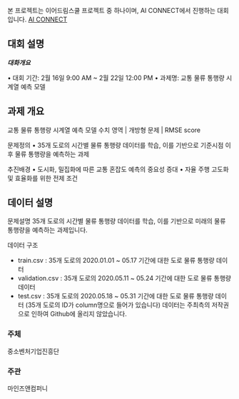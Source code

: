 본 프로젝트는 이어드림스쿨 프로젝트 중 하나이며, AI CONNECT에서 진행하는 대회입니다.
[AI CONNECT](https://www.aiconnect.kr/main/competition/detail/204/task/213/assignmentinfo)

## 대회 설명

**_대화개요_**

• 대회 기간: 2월 16일 9:00 AM ~ 2월 22일 12:00 PM
• 과제명: 교통 물류 통행량 시계열 예측 모델

## 과제 개요

교통 물류 통행량 시계열 예측 모델
수치 영역 | 개방형 문제 | RMSE score

문제정의
• 35개 도로의 시간별 물류 통행량 데이터를 학습, 이를 기반으로 기준시점 이후 물류 통행량을 예측하는 과제

추진배경
• 도시화, 밀집화에 따른 교통 혼잡도 예측의 중요성 증대
• 자율 주행 고도화 및 효율화를 위한 전제 조건

## 데이터 설명

문제설명
35개 도로의 시간별 물류 통행량 데이터를 학습, 이를 기반으로 미래의 물류 통행량을 예측하는 과제입니다.

데이터 구조

- train.csv : 35개 도로의 2020.01.01 ~ 05.17 기간에 대한 도로 물류 통행량 데이터
- validation.csv : 35개 도로의 2020.05.11 ~ 05.24 기간에 대한 도로 물류 통행량 데이터
- test.csv : 35개 도로의 2020.05.18 ~ 05.31 기간에 대한 도로 물류 통행량 데이터
  (35개 도로의 ID가 column명으로 들어가 있습니다)
  데이터는 주최측의 저작권으로 인하여 Github에 올리지 않았습니다.

### 주체

중소벤처기업진흥단

### 주관

마인즈앤컴퍼니
